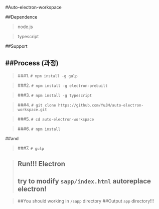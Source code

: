 
#Auto-electron-workspace

##Dependence
 
> node.js

> typescript

##Support


##Process (과정)
---

>###1. ```# npm install -g gulp```

>###2. ```# npm install -g electron-prebuilt```

>###3. ```# npm install -g typescript```

>###4. ```# git clone https://github.com/YuJM/auto-electron-workspace.git```

>###5. ```# cd auto-electron-workspace```

>###6. ```# npm install```

##and

>###7. ```# gulp ```

>## Run!!! Electron
>## try to modify ```sapp/index.html``` autoreplace electron!

> ##You should working in ```/sapp``` directory
> ##Output ```app``` directory!!!





